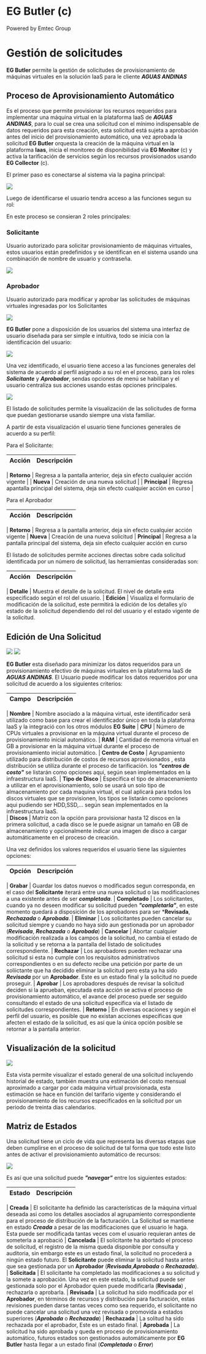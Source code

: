 EG Butler (c)
=============
Powered by Emtec Group

# Gesti&oacute;n de solicitudes

**EG Butler** permite la gesti&oacute;n de solicitudes de provisionamiento de m&aacute;quinas virtuales en la soluci&oacute;n IaaS para le cliente ***AGUAS ANDINAS***

## Proceso de Aprovisionamiento Autom&aacute;tico

Es el proceso que permite provisionar los recursos requeridos para implementar una m&aacute;quina virtual en la plataforma IaaS de ***AGUAS ANDINAS***, para lo cual se crea una solicitud con el m&iacute;nimo indispensable de datos requeridos para esta creaci&oacute;n, esta solicitud est&aacute; sujeta a aprobaci&oacute;n antes del inicio del provisionamiento autom&aacute;tico, una vez aprobada la solicitud **EG Butler** orquesta la creaci&oacute;n de la m&aacute;quina virtual en la plataforma **Iaas**, inicia el monitoreo de disponibilidad via **EG Monitor** (c) y activa la tarificaci&oacute;n de servicios seg&uacute;n los recursos provisionados usando **EG Collector** (c).

El primer paso es conectarse al sistema via la pagina principal:

<img src="/static/img/butler_main.png">

Luego de identificarse el usuario tendra acceso a las funciones segun su rol:

En este proceso se consieran 2 roles principales:

### Solicitante

Usuario autorizado para solicitar provisionamiento de m&aacute;quinas virtuales, estos usuarios est&aacute;n predefinidos y se identifican en el sistema usando una combinaci&oacute;n de nombre de usuario y contrase&ntilde;a.

<img src="/static/img/butler_menu_user.png">

### Aprobador

Usuario autorizado para modificar y aprobar las solicitudes de m&aacute;quinas virtuales ingresadas por los Solicitantes

<img src="/static/img/butler_menu_approver.png">


**EG Butler** pone a disposici&oacute;n de los usuarios del sistema una interfaz de usuario dise&ntilde;ada para ser simple e intuitiva, todo se inicia con la identificaci&oacute;n del usuario:

<img src="/static/img/butler_login.png">

Una vez identificado, el usuario tiene acceso a las funciones generales del sistema de acuerdo al perfil asignado a su rol en el proceso, para los roles ***Solicitante*** y ***Aprobador***, sendas opciones de men&uacute; se habilitan y el usuario centraliza sus acciones usando estas opciones principales.

<img src="/static/img/butler_select_requests.png">

El listado de solicitudes permite la visualizaci&oacute;n de las solicitudes de forma que puedan gestionarse usando siempre una vista familiar.

A partir de esta visualizaci&oacute;n el usuario tiene funciones generales de acuerdo a su perfil:

Para el Solicitante:

Acci&oacute;n | Descripci&oacute;n
------------- | ------------------
|
**Retorno**   | Regresa a la pantalla anterior, deja sin efecto cualquier acci&oacute;n vigente |
|
**Nueva**     | Creaci&oacute;n de una nueva solicitud |
|
**Principal** | Regresa apantalla principal del sistema, deja sin efecto cualquier acci&oacute;n en curso |

Para el Aprobador

Acci&oacute;n | Descripci&oacute;n
------        | ------------------
|
**Retorno**   | Regresa a la pantalla anterior, deja sin efecto cualquier acci&oacute;n vigente
|
**Nueva**     | Creaci&oacute;n de una nueva solicitud
|
**Principal** | Regresa a la pantalla principal del sistema, deja sin efecto cualquier acci&oacute;n en curso

El listado de solicitudes permite acciones directas sobre cada solicitud identificada por un n&uacute;mero de solicitud, las herramientas consideradas son:

Acci&oacute;n      | Descripci&oacute;n
-------------      | ------------------
|
**Detalle**        | Muestra el detalle de la solicitud. El nivel de detalle esta especificado seg&uacute;n el rol del usuario.
|
**Edici&oacute;n** | Visualiza el formulario de modificaci&oacute;n de la solicitud, este permitir&aacute; la edici&oacute;n de los detalles y/o estado de la solicitud dependiendo del rol del usuario y el estado vigente de la solicitud.

## Edici&oacute;n de Una Solicitud

<img src="/home/gvalera/GIT/EG-Butler-Tools/code/src/app/static/img/form_request_01.png">
<img src="/home/gvalera/GIT/EG-Butler-Tools/code/src/app/static/img/form_request_02.png">

**EG Butler** esta dise&ntilde;ado para minimizar los datos requeridos para un provisionamiento efectivo de m&aacute;quinas virtuales en la plataforma IaaS de ***AGUAS ANDINAS***. El Usuario puede modificar los datos requeridos por una solicitud de acuerdo a los siguientes criterios:

Campo                      | Descripci&oacute;n
-----                      | -----------
|
**Nombre**                 | Nombre asociado a la m&aacute;quina virtual, este identificador ser&aacute; utilizado como base para crear el identificador &uacute;nico en toda la plataforma IaaS y la integraci&oacute; con los otros m&oacute;dulos **EG Suite**
|
**CPU**                    | N&uacute;mero de CPUs virtuales a provisionar en la m&aacute;quina virtual durante el proceso de provisionamiento inicial autom&aacute;tico.
|
**RAM**                    | Cantidad de memoria virtual en GB a provisionar en la m&aacute;quina virtual durante el proceso de provisionamiento inicial autom&aacute;tico.
|
**Centro de Costo**        | Agrupamiento utilizado para distribuci&oacute;n de costos de recursos aprovisionados , esta distribuci&oacute;n se utiliza durante el proceso de tarificaci&oacute;n. los ***"centros de costo"*** se listar&aacute;n como opciones aqui, seg&uacute;n sean implementados en la infraestructura IaaS.
|
**Tipo de Disco**          | Especifica el tipo de almacenamiento a utilizar en el aprovisionamiento, solo se usar&aacute; un solo tipo de almacenamiento por cada maquina virtual, el cual aplicar&aacute; para todos los discos virtuales que se provisionen, los tipos se listar&aacute;n como opciones aqui pudiendo ser HDD,SSD,... seg&uacute;n sean implementados en la infraestructura IaaS.  
|
**Discos**                 | Matriz con la opci&oacute;n para provisionar hasta 12 discos en la primera solicitud, a cada disco se le puede asignar un tama&ntilde;o en GB de almacenamiento y opcionalmente indicar una imagen de disco a cargar autom&aacute;ticamente en el proceso de creaci&oacute;n.

Una vez definidos los valores requeridos el usuario tiene las siguientes opciones:

Opci&oacute;n | Descripci&oacute;n
---           | ---
|
**Grabar** | Guardar los datos nuevos o modificados segun corresponda, en el caso del **Solicitante** iterar&aacute; entre una nueva solicitud o las modificaciones a una existente antes de ser ***completada***.
|
**Completado** | Los solicitantes, cuando ya no deseen modificar su solicitud pueden ***"completarla"***, en este momento quedar&aacute; a disposici&oacute;n de los aprobadores para ser ***Revisada**, ***Rechazada*** o ***Aprobada***.
|
**Eliminar** | Los solicitantes pueden cancelar su solicitud siempre y cuando no haya sido aun gestionada por un aprobador (***Revisada***, ***Rechazada*** o ***Aprobada***)
|
**Cancelar** | Abortar cualquier modificaci&oacute;n realizada a los campos de la solicitud, no cambia el estado de la solicitud y se retorna a la pantalla del listado de solicitudes correspondiente. 
|
**Rechazar** | Los aprobadores pueden rechazar una solicitud si esta no cumple con los requisitos administrativos correspondientes o en su defecto recibe una petici&oacute;n por parte de un soliictante que ha decidido eliminar la solicitud pero esta ya ha sido ***Revisada*** por un **Aprobador**. Este es un estado final y la solicitud no puede proseguir.
|
**Aprobar** | Los aprobadores despu&eacute;s de revisar la solicitud deciden si la aprueban, ejecutada esta acci&oacute;n se activa el proceso de provisionamiento autom&aacute;tico, el avance del proceso puede ser seguido consultando el estado de una solicitud espec&iacute;fica via el listado de solicitudes correspondientes.
|
**Retorno** | En diversas ocaciones y seg&uacute;n el perfil del usuario, es posible que no existan acciones espec&iacute;ficas que afecten el estado de la solicitud, es as&iacute; que la &uacute;nica opci&oacute;n posible se retornar a la pantalla anterior. 

## Visualizaci&oacute;n de la solicitud

<img src="/static/img/report_request.png">

Esta vista permite visualizar el estado general de una solicitud incluyendo historial de estado, tambi&eacute;n muestra una estimaci&oacute;n del costo mensual aproximado a cargar por cada m&aacute;quina virtual provisionada, esta estimaci&oacute;n se hace en funci&oacute;n del tarifario vigente y considerando el provisionamiento de los recursos especificados en la solicitud por un periodo de treinta dias calendarios.

## Matriz de Estados

Una solicitud tiene un ciclo de vida que representa las diversas etapas que deben cumplirse en el proceso de solicitud de tal forma que todo este listo antes de activar el provisionamiento autom&aacute;tico de recursos:

<img src="/static/img/request_states.png">

Es as&iacute; que una solicitud puede ***"navegar"*** entre los siguientes estados:

Estado         | Descripci&oacute;n
-------------- | ------------------
|
**Creada**     | El solicitante ha definido las caracter&iacute;sticas de la m&aacute;quina virtual deseada asi como los detalles asociados al agrupamiento correspondiente para el proceso de distribuci&oacute;n de la facturaci&oacute;n. La Solicitud se mantiene en estado ***Creada*** a pesar de las modificaciones que el usuario le haga. Esta puede ser modificada tantas veces com el usuario requieran antes de someterla a aprobaci&oacute;
|
**Cancelada**  | El solicitante ha abortado el proceso de solicitud, el registro de la misma queda disponible por consulta y auditoria, sin embargo este es un estado final, la solicitud no proceder&aacute; a ning&uacute;n estado futuro. El **Solicitante** puede eliminar la solicitud hasta antes que sea gestionada por un **Aprobador** (***Revisada***,***Aprobada*** o ***Rechazada***).
|
**Solicitada** | El solicitante ha completado las modificaciones a su solicitud y la somete a aprobaci&oacute;n. Una vez en este estado, la solicitud puede ser gestionada solo por el Aprobador quien puede modificarla (**Revisada**) , rechazarla o aprobarla.
|
**Revisada**   | La solicitud ha sido modificada por el **Aprobador**, en t&eacute;rminos de recursos y distribuci&oacute;n para facturaci&oacute;n, estas revisiones pueden darse tantas veces como sea requerido, el solicitante no puede cancelar una solicitud una vez revisada o promovida a estados superiores (***Aprobada*** o ***Rechazada***)
|
**Rechazada**  | La solitud ha sido rechazada por el aprobador, Este es un estado final.
|
**Aprobada**   | La solicitud ha sido aprobada y queda en proceso de provisionamiento autom&aacute;tico, futuros estados son gestionados autom&aacute;ticamente por **EG Butler** hasta llegar a un estado final (***Completada*** o ***Error***)

